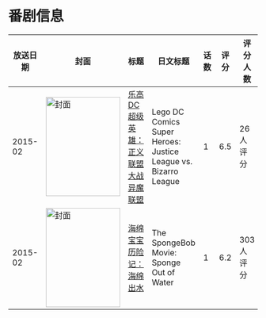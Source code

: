 # 番剧信息

|放送日期|封面|标题|日文标题|话数|评分|评分人数|
|---|---|---|---|---|---|---|
|2015-02|<img src="//lain.bgm.tv/pic/cover/c/ef/db/128453_zAjCC.jpg" alt="封面" style="width:150px;height:200px;object-fit:cover;">|[乐高DC超级英雄：正义联盟大战异魔联盟](https://bangumi.tv/subject/128453)|Lego DC Comics Super Heroes: Justice League vs. Bizarro League|1|6.5|26人评分|
|2015-02|<img src="//lain.bgm.tv/pic/cover/c/a0/9a/126623_M9IZc.jpg" alt="封面" style="width:150px;height:200px;object-fit:cover;">|[海绵宝宝历险记：海绵出水](https://bangumi.tv/subject/126623)|The SpongeBob Movie: Sponge Out of Water|1|6.2|303人评分|
